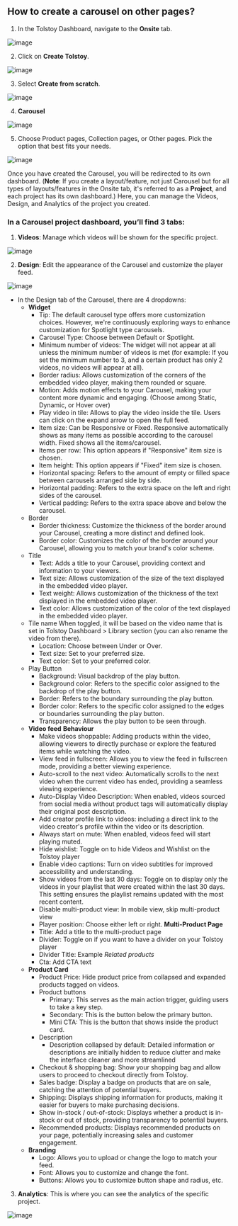 ## How to create a carousel on other pages?

1. In the Tolstoy Dashboard, navigate to the **Onsite** tab.

![image](https://github.com/GoTolstoy/tolstoy-toly-kb/assets/159800692/c2975d16-d637-41e4-af13-fcd1965befff)


2. Click on **Create Tolstoy**.

![image](https://github.com/GoTolstoy/tolstoy-toly-kb/assets/159800692/5d936be3-88d2-46a3-86bb-f9ea0bfb5643)

   
3. Select **Create from scratch**.

![image](https://github.com/GoTolstoy/tolstoy-toly-kb/assets/159800692/496a60d7-3ca3-4115-89c7-ff87bd9904d5)


4. **Carousel**

![image](https://github.com/GoTolstoy/tolstoy-toly-kb/assets/159800692/f0bb58e1-01fd-4074-96be-8e21c9c23edd)


5. Choose Product pages, Collection pages, or Other pages. Pick the option that best fits your needs.
   
![image](https://github.com/GoTolstoy/tolstoy-toly-kb/assets/159800692/78b97766-f9b1-4059-8538-70fa5dda8f34)



Once you have created the Carousel, you will be redirected to its own dashboard. (**Note**: If you create a layout/feature, not just Carousel but for all types of layouts/features in the Onsite tab, it's referred to as a **Project**, and each project has its own dashboard.) Here, you can manage the Videos, Design, and Analytics of the project you created.

### In a Carousel project dashboard, you’ll find 3 tabs:

1. **Videos**: Manage which videos will be shown for the specific project.

![image](https://github.com/GoTolstoy/tolstoy-toly-kb/assets/159800692/a2830b2a-907e-44cf-accb-a1af4a3f4b05)



2. **Design**: Edit the appearance of the Carousel and customize the player feed.

![image](https://github.com/GoTolstoy/tolstoy-toly-kb/assets/159800692/c4d29ed0-039d-4ac9-a474-40902a2143d6)


   - In the Design tab of the Carousel, there are 4 dropdowns:
     - **Widget**
       - Tip: The default carousel type offers more customization choices. However, we're continuously exploring ways to enhance customization for Spotlight type carousels.
       - Carousel Type: Choose between Default or Spotlight.
       - Minimum number of videos: The widget will not appear at all unless the minimum number of videos is met (for example: If you set the minimum number to 3, and a certain product has only 2 videos, no videos will appear at all).
       - Border radius: Allows customization of the corners of the embedded video player, making them rounded or square.
       - Motion: Adds motion effects to your Carousel, making your content more dynamic and engaging. (Choose among Static, Dynamic, or Hover over)
       - Play video in tile: Allows to play the video inside the tile. Users can click on the expand arrow to open the full feed.
       - Item size: Can be Responsive or Fixed. Responsive automatically shows as many items as possible according to the carousel width. Fixed shows all the items/carousel.
       - Items per row: This option appears if "Responsive" item size is chosen.
       - Item height: This option appears if "Fixed" item size is chosen.
       - Horizontal spacing: Refers to the amount of empty or filled space between carousels arranged side by side.
       - Horizontal padding: Refers to the extra space on the left and right sides of the carousel.
       - Vertical padding: Refers to the extra space above and below the carousel.
     - Border
       - Border thickness: Customize the thickness of the border around your Carousel, creating a more distinct and defined look.
       - Border color: Customizes the color of the border around your Carousel, allowing you to match your brand's color scheme.
     - Title
       - Text: Adds a title to your Carousel, providing context and information to your viewers.
       - Text size: Allows customization of the size of the text displayed in the embedded video player.
       - Text weight: Allows customization of the thickness of the text displayed in the embedded video player.
       - Text color: Allows customization of the color of the text displayed in the embedded video player.
     - Tile name When toggled, it will be based on the video name that is set in Tolstoy Dashboard > Library section (you can also rename the video from there).
       - Location: Choose between Under or Over.
       - Text size: Set to your preferred size.
       - Text color: Set to your preferred color.
     - Play Button
       - Background: Visual backdrop of the play button.
       - Background color: Refers to the specific color assigned to the backdrop of the play button.
       - Border: Refers to the boundary surrounding the play button.
       - Border color: Refers to the specific color assigned to the edges or boundaries surrounding the play button.
       - Transparency: Allows the play button to be seen through.
     - **Video feed**
       **Behaviour**
       - Make videos shoppable: Adding products within the video, allowing viewers to directly purchase or explore the featured items while watching the video.
       - View feed in fullscreen: Allows you to view the feed in fullscreen mode, providing a better viewing experience.
       - Auto-scroll to the next video: Automatically scrolls to the next video when the current video has ended, providing a seamless viewing experience.
       - Auto-Display Video Description: When enabled, videos sourced from social media without product tags will automatically display their original post description.
       - Add creator profile link to videos: including a direct link to the video creator's profile within the video or its description.
       - Always start on mute: When enabled, videos feed will start playing muted.
       - Hide wishlist: Toggle on to hide Videos and Wishlist on the Tolstoy player
       - Enable video captions: Turn on video subtitles for improved accessibility and understanding.
       - Show videos from the last 30 days: Toggle on to display only the videos in your playlist that were created within the last 30 days. This setting ensures the playlist remains updated with the most recent content.
       - Disable multi-product view: In mobile view, skip multi-product view
       - Player position: Choose either left or right.
       **Multi-Product Page**
       - Title: Add a title to the multi-product page
       - Divider: Toggle on if you want to have a divider on your Tolstoy player
       - Divider Title: Example _Related products_
       - Cta: Add CTA text
     - **Product Card**
       - Product Price: Hide product price from collapsed and expanded products tagged on videos.
       - Product buttons
         - Primary: This serves as the main action trigger, guiding users to take a key step.
         - Secondary: This is the button below the primary button.
         - Mini CTA: This is the button that shows inside the product card.
       - Description
         - Description collapsed by default: Detailed information or descriptions are initially hidden to reduce clutter and make the interface cleaner and more streamlined
       - Checkout & shopping bag: Show your shopping bag and allow users to proceed to checkout directly from Tolstoy.
       - Sales badge: Display a badge on products that are on sale, catching the attention of potential buyers.
       - Shipping: Displays shipping information for products, making it easier for buyers to make purchasing decisions.
       - Show in-stock / out-of-stock: Displays whether a product is in-stock or out of stock, providing transparency to potential buyers.
       - Recommended products: Displays recommended products on your page, potentially increasing sales and customer engagement.
     - **Branding**
       - Logo: Allows you to upload or change the logo to match your feed.
       - Font: Allows you to customize and change the font.
       - Buttons: Allows you to customize button shape and radius, etc.

3. **Analytics**: This is where you can see the analytics of the specific project.

![image](https://github.com/GoTolstoy/tolstoy-toly-kb/assets/159800692/4f530f48-2413-46f4-9cfc-f335cb6e6eb9)

